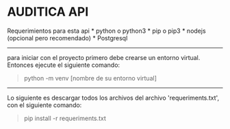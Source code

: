 # AUDITICA API
Requerimientos para esta api
    * python o python3
    * pip o pip3
    * nodejs (opcional pero recomendado)
    * Postgresql

---

para iniciar con el proyecto primero debe crearse un entorno virtual.
Entonces ejecute el siguiente comando:

> python -m venv [nombre de su entorno virtual]

---

Lo siguiente es descargar todos los archivos del archivo 'requeriments.txt', con el siguiente comando:

> pip install -r requeriments.txt

